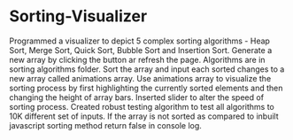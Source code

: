 # Sorting-Visualizer

Programmed a visualizer to depict 5 complex sorting algorithms - Heap Sort, Merge Sort, Quick Sort, Bubble Sort and Insertion Sort. Generate a new array by clicking the button ar refresh the page. 
Algorithms are in sorting algorithms folder. Sort the array and input each sorted changes to a new array called animations array. Use animations array to visualize the sorting process by first highlighting the currently sorted elements and then changing the height of array bars. 
Inserted slider to alter the speed of sorting process.
Created robust testing algorithm to test all algorithms to 10K different set of inputs. If the array is not sorted as compared to inbuilt javascript sorting method return false in console log.
